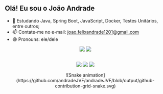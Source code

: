## Olá! Eu sou o João Andrade

- 🌱 Estudando Java, Spring Boot, JavaScript, Docker, Testes Unitários, entre outros; 
- 📫 Contate-me no e-mail: joao.felixandrade1201@gmail.com
- 😄 Pronouns: ele/dele

<div align = center>
  <img height="150em" src="https://github-readme-stats.vercel.app/api?username=andradeJVF&show_icons=true&theme=dark&include_all_commits=true&count_private=true"/>
  <img height="150em" src="https://github-readme-stats.vercel.app/api/top-langs/?username=andradeJVF&layout=compact&langs_count=16&theme=dark"/>
</div>
  
  ##
  
 <div>
   <p align = center>
   <a href="https://www.linkedin.com/in/joao-andrade-/" target="_blank">
     <img src="https://img.shields.io/badge/-LinkedIn-%230077B5?style=for-the-badge&logo=linkedin&logoColor=white"></a>
   <a href = "mailto:joao.felixandrade1201@gmail.com">
     <img src="https://img.shields.io/badge/-Gmail-%23333?style=for-the-badge&logo=gmail&logoColor=white"></a>
  <a href="https://www.instagram.com/andrade__jv/" target="_blank">
    <img src="https://img.shields.io/badge/-Instagram-%23E4405F?style=for-the-badge&logo=instagram&logoColor=white""></a>
   </p>
  </div>

  <div align = center>
  ![Snake animation](https://github.com/andradeJVF/andradeJVF/blob/output/github-contribution-grid-snake.svg)
  </div>
